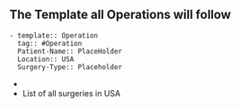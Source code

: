 ## The Template all Operations will follow
	- template:: Operation
	  tag:: #Operation 
	  Patient-Name:: PlaceHolder
	  Location:: USA
	  Surgery-Type:: Placeholder
-
- List of all surgeries in USA